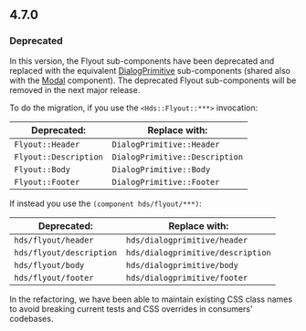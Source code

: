 ## 4.7.0

### Deprecated

In this version, the Flyout sub-components have been deprecated and replaced with the equivalent [DialogPrimitive](/utilities/dialog-primitive) sub-components (shared also with the [Modal](/components/modal) component). The deprecated Flyout sub-components will be removed in the next major release.

To do the migration, if you use the `<Hds::Flyout::***>` invocation:

| Deprecated:           | Replace with:                  |
|-----------------------|--------------------------------|
| `Flyout::Header`      | `DialogPrimitive::Header`      |
| `Flyout::Description` | `DialogPrimitive::Description` |
| `Flyout::Body`        | `DialogPrimitive::Body`        |
| `Flyout::Footer`      | `DialogPrimitive::Footer`      |

If instead you use the `(component hds/flyout/***)`:

| Deprecated:              | Replace with:                     |
|--------------------------|-----------------------------------|
| `hds/flyout/header`      | `hds/dialogprimitive/header`      |
| `hds/flyout/description` | `hds/dialogprimitive/description` |
| `hds/flyout/body`        | `hds/dialogprimitive/body`        |
| `hds/flyout/footer`      | `hds/dialogprimitive/footer`      |

In the refactoring, we have been able to maintain existing CSS class names to avoid breaking current tests and CSS overrides in consumers' codebases.
